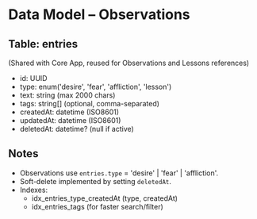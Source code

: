 # Data Model – Observations

## Table: entries
(Shared with Core App, reused for Observations and Lessons references)

- id: UUID
- type: enum('desire', 'fear', 'affliction', 'lesson')
- text: string (max 2000 chars)
- tags: string[] (optional, comma-separated)
- createdAt: datetime (ISO8601)
- updatedAt: datetime (ISO8601)
- deletedAt: datetime? (null if active)

## Notes
- Observations use `entries.type` = 'desire' | 'fear' | 'affliction'.
- Soft-delete implemented by setting `deletedAt`.
- Indexes:
  - idx_entries_type_createdAt (type, createdAt)
  - idx_entries_tags (for faster search/filter)
